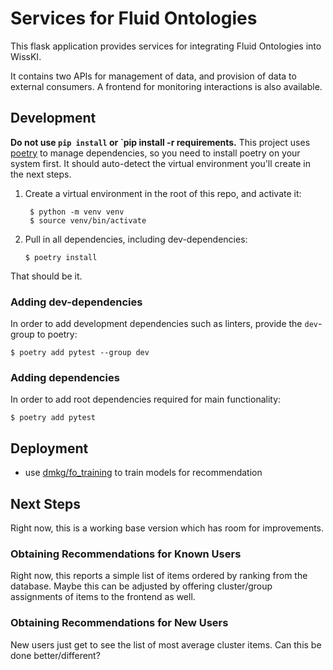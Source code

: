 # Services for Fluid Ontologies

This flask application provides services for integrating Fluid Ontologies into WissKI.

It contains two APIs for management of data, and provision of data to external consumers.
A frontend for monitoring interactions is also available.

## Development

**Do not use `pip install` or `pip install -r requirements.**
This project uses [poetry](https://python-poetry.org/) to manage dependencies, so you need to install poetry on your system first.
It should auto-detect the virtual environment you'll create in the next steps.

1. Create a virtual environment in the root of this repo, and activate it:
   ```shell
    $ python -m venv venv
    $ source venv/bin/activate
   ```
2. Pull in all dependencies, including dev-dependencies:
   ```shell
   $ poetry install
   ```

That should be it.

### Adding dev-dependencies

In order to add development dependencies such as linters, provide the `dev`-group to poetry:

``` shell
$ poetry add pytest --group dev
```

### Adding dependencies

In order to add root dependencies required for main functionality:

``` shell
$ poetry add pytest
```

## Deployment

* use [dmkg/fo_training](https://gitlab.uni-bayreuth.de:dmkg/fo_training) to train models for recommendation

## Next Steps

Right now, this is a working base version which has room for improvements.

### Obtaining Recommendations for Known Users

Right now, this reports a simple list of items ordered by ranking from the database.
Maybe this can be adjusted by offering cluster/group assignments of items to the frontend as well.

### Obtaining Recommendations for New Users

New users just get to see the list of most average cluster items.
Can this be done better/different?
